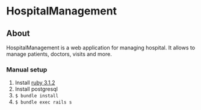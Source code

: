 # HospitalManagement

## About

HospitalManagement is a web application for managing hospital. It allows to manage patients, doctors, visits and more.

### Manual setup

1. Install [ruby 3.1.2](https://www.ruby-lang.org/en/documentation/installation/)
2. Install postgresql
8. `$ bundle install`
9. `$ bundle exec rails s`
